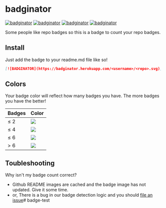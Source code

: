 # badginator

[![badginator](https://badginator.herokuapp.com/defunctzombie/badginator.svg)](https://github.com/defunctzombie/badginator)
[![badginator](https://badginator.herokuapp.com/defunctzombie/badginator.svg)](https://github.com/defunctzombie/badginator)
[![badginator](https://badginator.herokuapp.com/defunctzombie/badginator.svg)](https://github.com/defunctzombie/badginator)
[![badginator](https://badginator.herokuapp.com/defunctzombie/badginator.svg)](https://github.com/defunctzombie/badginator)

Some people like repo badges so this is a badge to count your repo badges.

## Install

Just add the badge to your readme.md file like so!

```markdown
[![BADGINATOR](https://badginator.herokuapp.com/<username>/<repo>.svg)](https://github.com/defunctzombie/badginator)
```

## Colors

Your badge color will reflect how many badges you have. The more badges you have the better!

| Badges | Color |
| --- | --- |
| ≤ 2 | ![](https://img.shields.io/badge/badges-2-red.svg) |
| ≤ 4 | ![](https://img.shields.io/badge/badges-4-orange.svg) |
| ≤ 6 | ![](https://img.shields.io/badge/badges-6-green.svg) |
| > 6 | ![](https://img.shields.io/badge/badges-15-brightgreen.svg) |

## Toubleshooting

Why isn't my badge count correct?

* Github README images are cached and the badge image has not updated. Give it some time.
* or, There is a bug in our badge detection logic and you should [file an issue](https://github.com/defunctzombie/badginator/issues/new)# badge-test
